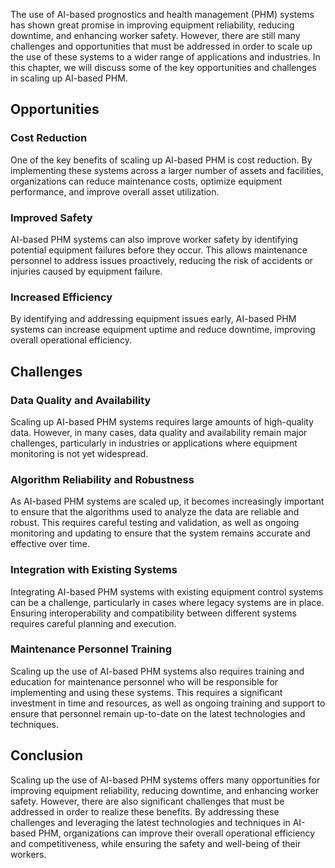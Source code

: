 
The use of AI-based prognostics and health management (PHM) systems has shown great promise in improving equipment reliability, reducing downtime, and enhancing worker safety. However, there are still many challenges and opportunities that must be addressed in order to scale up the use of these systems to a wider range of applications and industries. In this chapter, we will discuss some of the key opportunities and challenges in scaling up AI-based PHM.

Opportunities
-------------

### Cost Reduction

One of the key benefits of scaling up AI-based PHM is cost reduction. By implementing these systems across a larger number of assets and facilities, organizations can reduce maintenance costs, optimize equipment performance, and improve overall asset utilization.

### Improved Safety

AI-based PHM systems can also improve worker safety by identifying potential equipment failures before they occur. This allows maintenance personnel to address issues proactively, reducing the risk of accidents or injuries caused by equipment failure.

### Increased Efficiency

By identifying and addressing equipment issues early, AI-based PHM systems can increase equipment uptime and reduce downtime, improving overall operational efficiency.

Challenges
----------

### Data Quality and Availability

Scaling up AI-based PHM systems requires large amounts of high-quality data. However, in many cases, data quality and availability remain major challenges, particularly in industries or applications where equipment monitoring is not yet widespread.

### Algorithm Reliability and Robustness

As AI-based PHM systems are scaled up, it becomes increasingly important to ensure that the algorithms used to analyze the data are reliable and robust. This requires careful testing and validation, as well as ongoing monitoring and updating to ensure that the system remains accurate and effective over time.

### Integration with Existing Systems

Integrating AI-based PHM systems with existing equipment control systems can be a challenge, particularly in cases where legacy systems are in place. Ensuring interoperability and compatibility between different systems requires careful planning and execution.

### Maintenance Personnel Training

Scaling up the use of AI-based PHM systems also requires training and education for maintenance personnel who will be responsible for implementing and using these systems. This requires a significant investment in time and resources, as well as ongoing training and support to ensure that personnel remain up-to-date on the latest technologies and techniques.

Conclusion
----------

Scaling up the use of AI-based PHM systems offers many opportunities for improving equipment reliability, reducing downtime, and enhancing worker safety. However, there are also significant challenges that must be addressed in order to realize these benefits. By addressing these challenges and leveraging the latest technologies and techniques in AI-based PHM, organizations can improve their overall operational efficiency and competitiveness, while ensuring the safety and well-being of their workers.
